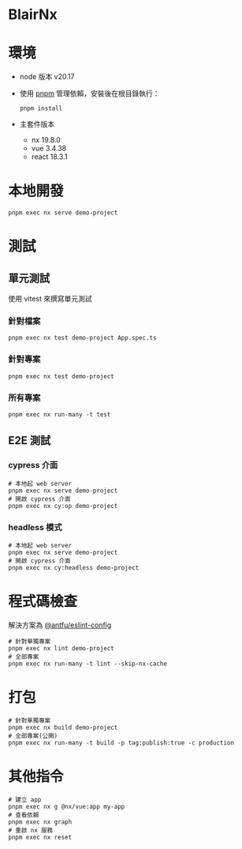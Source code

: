 # BlairNx

# 環境

- node 版本 v20.17
- 使用 [pnpm](https://pnpm.io/installation) 管理依賴，安裝後在根目錄執行：

  ```shell
  pnpm install
  ```

- 主套件版本
  + nx 19.8.0
  + vue 3.4.38
  + react 18.3.1

# 本地開發

```shell
pnpm exec nx serve demo-project
```

# 測試

## 單元測試

使用 vitest 來撰寫單元測試

### 針對檔案
```shell
pnpm exec nx test demo-project App.spec.ts
```

### 針對專案
```shell
pnpm exec nx test demo-project
```

### 所有專案
```shell
pnpm exec nx run-many -t test
```

## E2E 測試

### cypress 介面
```shell
# 本地起 web server
pnpm exec nx serve demo-project
# 開啟 cypress 介面
pnpm exec nx cy:op demo-project
```

### headless 模式
```shell
# 本地起 web server
pnpm exec nx serve demo-project
# 開啟 cypress 介面
pnpm exec nx cy:headless demo-project
```

# 程式碼檢查

解決方案為 [@antfu/eslint-config](https://github.com/antfu/eslint-config)

```shell
# 針對單獨專案
pnpm exec nx lint demo-project
# 全部專案
pnpm exec nx run-many -t lint --skip-nx-cache
```

# 打包

```shell
# 針對單獨專案
pnpm exec nx build demo-project
# 全部專案(公開)
pnpm exec nx run-many -t build -p tag:publish:true -c production
```

# 其他指令

```shell
# 建立 app
pnpm exec nx g @nx/vue:app my-app
# 查看依賴
pnpm exec nx graph
# 重啟 nx 服務
pnpm exec nx reset
```
